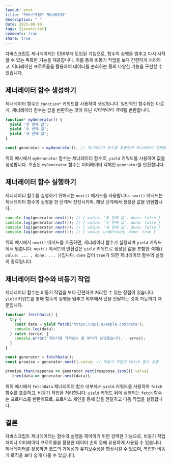 ```yaml
---
layout: post
title: "자바스크립트 제너레이터"
description: " "
date: 2023-09-10
tags: [javascript]
comments: true
share: true
---
```


자바스크립트 제너레이터는 ES6부터 도입된 기능으로, 함수의 실행을 멈추고 다시 시작할 수 있는 독특한 기능을 제공합니다. 이를 통해 비동기 작업을 보다 간편하게 처리하고, 이터레이션 프로토콜을 활용하여 데이터를 순회하는 등의 다양한 기능을 구현할 수 있습니다.

## 제너레이터 함수 생성하기

제너레이터 함수는 `function*` 키워드를 사용하여 생성됩니다. 일반적인 함수와는 다르게, 제너레이터 함수는 값을 반환하는 것이 아닌 *이터레이터 객체*를 반환합니다.

```javascript
function* myGenerator() {
  yield '첫 번째 값';
  yield '두 번째 값';
  yield '세 번째 값';
}

const generator = myGenerator(); // 제너레이터 함수를 호출하여 제너레이터 객체를 생성
```

위의 예시에서 `myGenerator` 함수는 제너레이터 함수로, `yield` 키워드를 사용하여 값을 생성합니다. 호출된 `myGenerator` 함수는 이터레이터 객체인 `generator`를 반환합니다.

## 제너레이터 함수 실행하기

제너레이터 함수를 실행하기 위해서는 `next()` 메서드를 사용합니다. `next()` 메서드는 제너레이터 함수의 실행을 한 단계씩 전진시키며, 해당 단계에서 생성된 값을 반환합니다.

```javascript
console.log(generator.next()); // { value: '첫 번째 값', done: false }
console.log(generator.next()); // { value: '두 번째 값', done: false }
console.log(generator.next()); // { value: '세 번째 값', done: false }
console.log(generator.next()); // { value: undefined, done: true }
```

위의 예시에서 `next()` 메서드를 호출하면, 제너레이터 함수가 실행되며 `yield` 키워드에서 멈춥니다. `next()` 메서드의 반환값은 `yield` 키워드로 생성된 값을 포함한 객체(`{ value: ... , done: ... }`)입니다. `done` 값이 `true`가 되면 제너레이터 함수의 실행이 종료됩니다.

## 제너레이터 함수와 비동기 작업

제너레이터 함수는 비동기 작업을 보다 간편하게 처리할 수 있는 장점이 있습니다. `yield` 키워드를 통해 함수의 실행을 멈추고 외부에서 값을 전달하는 것이 가능하기 때문입니다.

```javascript
function* fetchData() {
  try {
    const data = yield fetch('https://api.example.com/data');
    console.log(data);
  } catch (error) {
    console.error('데이터를 가져오는 중 에러가 발생했습니다.', error);
  }
}

const generator = fetchData();
const promise = generator.next().value; // 비동기 작업인 fetch 함수 호출

promise.then(response => generator.next(response.json()).value)
  .then(data => generator.next(data));
```

위의 예시에서 `fetchData` 제너레이터 함수 내부에서 `yield` 키워드를 사용하여 `fetch` 함수를 호출하고, 비동기 작업을 처리합니다. `yield` 키워드 뒤에 실행되는 `fetch` 함수는 프로미스를 반환하므로, 프로미스 체인을 통해 값을 전달하고 다음 작업을 실행합니다.

## 결론

자바스크립트 제너레이터는 함수의 실행을 제어하기 위한 강력한 기능으로, 비동기 작업 처리나 이터레이터 프로토콜을 활용한 데이터 순회 등에 유용하게 사용될 수 있습니다. 제너레이터를 활용하면 코드의 가독성과 유지보수성을 향상시킬 수 있으며, 복잡한 비동기 로직을 보다 쉽게 다룰 수 있습니다.